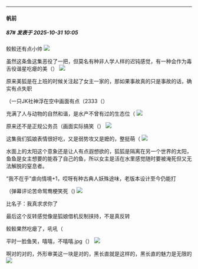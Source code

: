 ﻿
*****

####  帆前  
##### 87#       发表于 2025-10-31 10:05

鲛鲛还有点小帅
<img src="https://p.sda1.dev/28/ec9fcec72782678751852ee7f4eafa0d/1000024256.jpg" referrerpolicy="no-referrer">

虽然这条鱼这集恶役了一把，但莫名有种非人学人样的迟钝感觉，有一种会作为毒舌役谐星吃瘪的美（）
<img src="https://p.sda1.dev/28/51b01b7430fa2cc9d43e08d82f30992f/1000024270.jpg" referrerpolicy="no-referrer">

原来美狐是在上班的时候关注起了女主一家的，那如果事故真的只是事故的话，确实有点失职

（一只JK社神浮在空中画面有点（2333（）

充满了人与动物的自然和谐，是水产不曾有过的生态位（
<img src="https://p.sda1.dev/28/ada52d9c13f2d65b39a15c02ec590b5f/1000024267.jpg" referrerpolicy="no-referrer">

原来还不是正规公务员（画面实际搞笑（）
<img src="https://p.sda1.dev/28/7e50f46c2575f19c23b5a424eb83b8e2/1000024258.jpg" referrerpolicy="no-referrer">

这集我们狐娘表情很好吃，又是弱势攻又是嬷的，整挺萌（
<img src="https://p.sda1.dev/28/36ef88723636887f2180a85e25c8ad67/1000024260.jpg" referrerpolicy="no-referrer">

水面上的太阳这个意象还是让人有点遐想欲的，狐狐是隔离在另一个世界的太阳，鱼鱼是女主想要的能吞了自己的鱼，所以女主是活在水里感觉随时要被淹死但又无法解脱的窒息者。

“我不在乎”虐向情境+1，哎呀有种古典人妖殊途味，老版本设计至今仍能打

（弹幕评论苦命鸳鸯梗笑死（)
<img src="https://p.sda1.dev/28/85e3775dd69af6e56ac35fc7dad04f0c/1000024268.jpg" referrerpolicy="no-referrer">

比名子：我真求求你了

最后这个反转感觉像是狐娘借机反制挟持，不是真反转

鲛鲛果然吃瘪了，吼吼（

平时一脸鱼笑，嘻嘻，不嘻嘻.jpg（）
<img src="https://p.sda1.dev/28/2e0a3c6ab0c135d930ca1430bc7c1b4e/1000024266.jpg" referrerpolicy="no-referrer">

啊对的对的，外形审美这一块是对的，黑长直就是这样的，黑长直的魅力是无限的
<img src="https://p.sda1.dev/28/91342fd206a586cc6f2472ce138f6050/1000024252.jpg" referrerpolicy="no-referrer">

